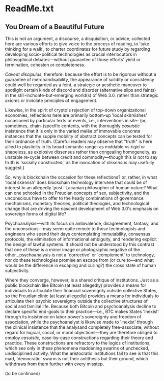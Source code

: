 # ReadMe.txt
## You Dream of a Beautiful Future

This is not an argument, a discourse, a disquisition, or advice; collected here are various efforts to give voice to the process of reading, to 'take thinking for a walk', to charter coordinates for future study by regarding developing socio-political technologies as crucial interlocutors in philosophical debates—without guarantee of those efforts' yield or termination, cohesion or completeness.

_Caveat discipulus_, therefore: because the effort is to be rigorous without a guarantee of merchandisability, the appearance of solidity or consistency could well be regarded as a feint, a strategic or aesthetic maneuver to spotlight certain kinds of discord and disorder (alternative slips and faints) in the still-inchoate-but-emerging world(s) of Web 3.0, rather than strategic axioms or inviolate principles of engagement.

Likewise, in the spirit of crypto's rejection of top-down organizational economies, reflections here are primarily bottom-up 'local skirmishes' occasioned by particular texts or events, i.e., interventions in site- (or, sometimes, chain-)specific contexts, with the thoroughly _casuistic_ insistence that it is only in the varied melée of immovable concrete instances that the supple mobility of abstract concepts can be tested for their ordnance of truth. (Careful readers may observe that "truth" is here allied to plasticity in its broad semantic range: as moldable vs rigid or shapeless, as explosive dissensus rather than congealing homogeneity, as unstable re-cycle between credit and commodity—though this is not to say truth is 'socially constructed,' as the invocation of _dissensus_ may usefully suggest.)

So, why is blockchain the occasion for these reflections? or, rather, in what 'local skirmish' does blockchain technology intervene that could be of interest to an allegedly 'post-'Lacanian philosopher of human nature? What can one schooled in the Freudian concepts of sex, subjectivity, and the unconscious have to offer to the heady combinations of governance mechanisms, monetary theories, political theologies, and technological change that are driving the nascent development of Web 3.0's emphasis on sovereign forms of digital life?

Psychoanalysis—with its focus on ambivalence, disagreement, fantasy, and the unconscious—may seem quite remote to those technologists and engineers who spend their days contemplating immutability, consensus protocols, the elimination of informational ambiguity, and rendering explicit the design of lawful systems. It should not be understood by this contrast that one of these is a mirror image or photographic negative of the other...psychoanalysis is not a 'corrective' or 'complement' to technology, nor do these technologies promise an escape from (or cure to—and what would be the difference in escaping and curing?) the cross state of human subjectivity.

Where they converge, however, is a shared critique of institutions. Just as a public blockchain like Bitcoin (at least allegedly) provides a means for individuals to articulate their financial sovereignty outside collective States, so the Freudian clinic (at least allegedly) provides a means for individuals to articulate their psychic sovereignty outside the collective structures of social and familial life. Because both Bitcoin and psychoanalysis decline to declare specific end-goals to their practice—i.e., BTC makes States 'inexist' through its insistence on labor power's sovereignty and freedom of association, while the psychoanalyst is likewise made to 'inexist' through the clinical insistence that the analysand completely free-associate, without regard for logical, social, or moral objections—they are therefore obliged to employ _casuistic,_ case-by-case constructions regarding their theory and practice. These constructions are refractory to the logics of institutions, which see only in these phenomena maddening swarms of unchecked, undisciplined activity. What the aristocratic institutions fail to see is that this mad, 'democratic' swarm is not their antithesis but their ground, which withdraws from them further with every misstep.


(to be continued)
